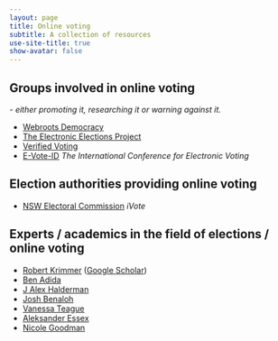 ```yaml
---
layout: page
title: Online voting
subtitle: A collection of resources
use-site-title: true
show-avatar: false
---
```

## Groups involved in online voting
*- either promoting it, researching it or warning against it.*

* [Webroots Democracy](https://webrootsdemocracy.org/online-voting/)
* [The Electronic Elections Project](https://www.electronicelections.ca)
* [Verified Voting](https://www.verifiedvoting.org/resources/internet-voting/)
* [E-Vote-ID](https://www.e-vote-id.org) *The International Conference for Electronic Voting*

## Election authorities providing online voting
* [NSW Electoral Commission](https://www.ivote.nsw.gov.au) *iVote*

## Experts / academics in the field of elections / online voting
* [Robert Krimmer](http://www.robert.krimmer.ee) ([Google Scholar](https://scholar.google.com/citations?hl=en&user=RiUC4u0AAAAJ&view_op=list_works&sortby=pubdate))
* [Ben Adida](https://ben.adida.net)
* [J Alex Halderman](https://jhalderm.com)
* [Josh Benaloh](https://www.microsoft.com/en-us/research/people/benaloh/?from=http%3A%2F%2Fresearch.microsoft.com%2Fen-us%2Fum%2Fpeople%2Fbenaloh%2F#!publications)
* [Vanessa Teague](https://people.eng.unimelb.edu.au/vjteague/#research)
* [Aleksander Essex](https://whisperlab.org/category/papers/)
* [Nicole Goodman](http://nicolejgoodman.com/publications/)

<!-- ## Academic papers
[Internet Voting in Canada: A Cyber Security Perspective](https://www.ourcommons.ca/Content/Committee/421/ERRE/Brief/BR8610535/br-external/EssexAleksander-e.pdf) *Aleksander Essex, Department of Electrical and Computer Engineering Western University, Canada* -->

